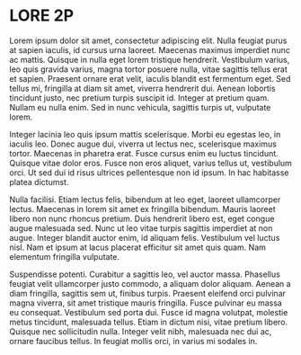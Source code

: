 # LORE 2P

Lorem ipsum dolor sit amet, consectetur adipiscing elit. Nulla feugiat purus at sapien iaculis, id cursus urna laoreet. Maecenas maximus imperdiet nunc ac mattis. Quisque in nulla eget lorem tristique hendrerit. Vestibulum varius, leo quis gravida varius, magna tortor posuere nulla, vitae sagittis tellus erat et sapien. Praesent ornare erat velit, iaculis blandit est fermentum eget. Sed tellus mi, fringilla at diam sit amet, viverra hendrerit dui. Aenean lobortis tincidunt justo, nec pretium turpis suscipit id. Integer at pretium quam. Nullam eu nulla enim. Sed in nunc vehicula, sagittis turpis ut, vulputate lorem.

Integer lacinia leo quis ipsum mattis scelerisque. Morbi eu egestas leo, in iaculis leo. Donec augue dui, viverra ut lectus nec, scelerisque maximus tortor. Maecenas in pharetra erat. Fusce cursus enim eu luctus tincidunt. Quisque vitae dolor eros. Fusce non eros aliquet, varius tellus ut, vestibulum orci. Ut sed dui id risus ultrices pellentesque non id ipsum. In hac habitasse platea dictumst.

Nulla facilisi. Etiam lectus felis, bibendum at leo eget, laoreet ullamcorper lectus. Maecenas in lorem sit amet ex fringilla bibendum. Mauris laoreet libero non nunc rhoncus pretium. Duis hendrerit libero est, eget congue augue malesuada sed. Nunc ut leo vitae turpis sagittis imperdiet at non augue. Integer blandit auctor enim, id aliquam felis. Vestibulum vel luctus nisl. Nam et ipsum at lacus placerat efficitur sit amet quis quam. Nam elementum fringilla vulputate.

Suspendisse potenti. Curabitur a sagittis leo, vel auctor massa. Phasellus feugiat velit ullamcorper justo commodo, a aliquam dolor aliquam. Aenean a diam fringilla, sagittis sem ut, finibus turpis. Praesent eleifend orci pulvinar magna viverra, sit amet tristique mauris fringilla. Fusce pulvinar eu massa eu consequat. Vestibulum sed porta dui. Fusce id magna volutpat, molestie metus tincidunt, malesuada tellus. Etiam in dictum nisi, vitae pretium libero. Quisque nec sollicitudin nulla. Integer velit nibh, malesuada nec dui ac, ornare faucibus tellus. In feugiat mollis orci, in varius mi sodales in. 